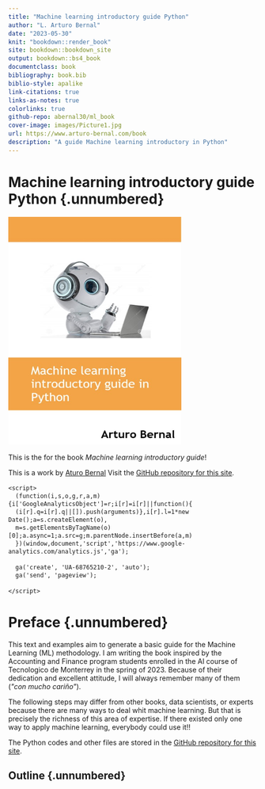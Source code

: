 ```yaml
---
title: "Machine learning introductory guide Python"
author: "L. Arturo Bernal"
date: "2023-05-30"
knit: "bookdown::render_book"
site: bookdown::bookdown_site
output: bookdown::bs4_book
documentclass: book
bibliography: book.bib
biblio-style: apalike
link-citations: true
links-as-notes: true
colorlinks: true
github-repo: abernal30/ml_book 
cover-image: images/Picture1.jpg
url: https://www.arturo-bernal.com/book
description: "A guide Machine learning introductory in Python"
---
```




# Machine learning introductory guide Python {.unnumbered}

<a href=""><img src="images/Picture1.jpg" alt="Buy from Amazon" class="cover" width="350" height="460"/></a>

This is the for the book *Machine learning introductory guide*!

This is a work by [Aturo Bernal](https://www.arturo-bernal.com/index.html) Visit the [GitHub repository for this site](https://github.com/abernal30/ml_book).

```{=html}
<script>
  (function(i,s,o,g,r,a,m){i['GoogleAnalyticsObject']=r;i[r]=i[r]||function(){
  (i[r].q=i[r].q||[]).push(arguments)},i[r].l=1*new Date();a=s.createElement(o),
  m=s.getElementsByTagName(o)[0];a.async=1;a.src=g;m.parentNode.insertBefore(a,m)
  })(window,document,'script','https://www.google-analytics.com/analytics.js','ga');

  ga('create', 'UA-68765210-2', 'auto');
  ga('send', 'pageview');

</script>
```
# Preface {.unnumbered}

This text and examples aim to generate a basic guide for the Machine Learning (ML) methodology. I am writing the book inspired by the Accounting and Finance program students enrolled in the AI course of Tecnologico de Monterrey in the spring of 2023. Because of their dedication and excellent attitude, I will always remember many of them (*"con mucho cariño"*).

The following steps may differ from other books, data scientists, or experts because there are many ways to deal whit machine learning. But that is precisely the richness of this area of expertise. If there existed only one way to apply machine learning, everybody could use it!!

The Python codes and other files are stored in the [GitHub repository for this site](https://github.com/abernal30/ML_python).

## Outline {.unnumbered}
